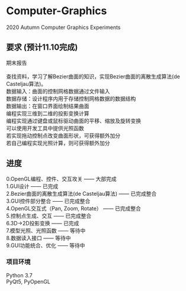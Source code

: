 # Computer-Graphics
2020 Autumn Computer Graphics Experiments

## 要求 (预计11.10完成)
期末报告 <br />
 <br />
查找资料，学习了解Bezier曲面的知识，实现Bezier曲面的离散生成算法(de Casteljau算法)。 <br />
数据输入：曲面的控制网格数据通过文件输入 <br />
数据存储：设计程序内用于存储控制网格数据的数据结构 <br />
数据输出：在窗口界面绘制结果曲面 <br />
编程实现三维到二维的投影变换计算 <br />
编程实现通过键盘或鼠标驱动曲面的平移、缩放及旋转变换 <br />
可以使用开发工具中提供光照函数 <br />
若实现拖动控制点改变曲面形状，可获得额外加分 <br />
若自己编程实现光照计算，则可获得额外加分 <br />

## 进度
0.OpenGL编程、控件、交互攻关 —— 大部完成 <br />
1.GUI设计 —— 已完成 <br />
2.Bezier曲面的离散生成算法(de Casteljau算法) —— 已完成整合 <br />
3.GUI控件部分整合 —— 已完成整合 <br />
4.OpenGL交互式（Pan, Zoom, Rotate） —— 已完成整合 <br />
5.控制点生成、交互 —— 已完成整合 <br />
6.3D->2D投影变换 —— 已完成 <br />
7.模型光照、光照函数 —— 等待中 <br />
8.数据读入接口 —— 等待中 <br />
9.GUI功能统合、优化 —— 等待中 <br />

### 项目环境
Python 3.7 <br />
PyQt5, PyOpenGL
